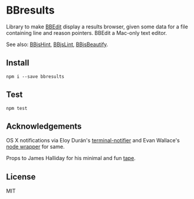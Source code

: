 BBresults
=========

Library to make [BBEdit](http://barebones.com/products/bbedit/) display a results browser, given some data for a file containing line and reason pointers. BBEdit a Mac-only text editor.

See also: [BBjsHint](https://www.npmjs.org/package/bbjshint), [BBjsLint](https://www.npmjs.org/package/bbjslint), [BBjsBeautify](https://www.npmjs.org/package/bbjsbeautify).

Install
-------

`npm i --save bbresults`

Test
----

`npm test`

Acknowledgements
----------------

OS X notifications via Eloy Durán's [terminal-notifier](https://github.com/alloy/terminal-notifier/) and Evan Wallace's [node wrapper](https://npmjs.org/package/terminal-notifier/) for same.

Props to James Halliday for his minimal and fun [tape](https://github.com/substack/tape/).

License
-------

MIT
